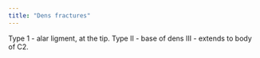 ```yaml
---
title: "Dens fractures"
---
```

Type 1 - alar ligment, at the tip.
Type II - base of dens
III - extends to body of C2.

